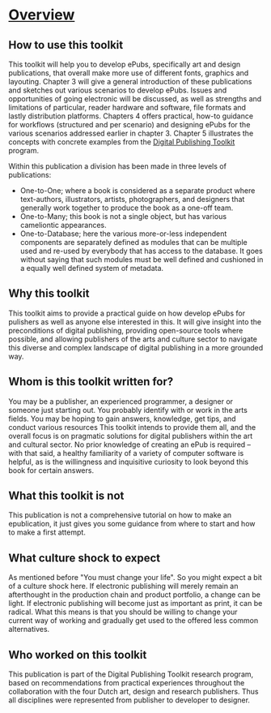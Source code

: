 # [Overview](overview.html) <!--//800 words //Margreet-->

## How to use this toolkit
This toolkit will help you to develop ePubs, specifically art and design publications, that overall make more use <!-- needs clarifying/ more specific --> of different fonts, graphics and layouting. Chapter 3 will give a general introduction of these publications and sketches out various scenarios to develop ePubs. Issues and opportunities of going electronic will be discussed, as well as strengths and limitations of particular, reader hardware and software, file formats and lastly distribution platforms. 
Chapters 4 offers practical, how-to guidance for workflows (structured and per scenario) and designing ePubs for the various scenarios addressed earlier in chapter 3. Chapter 5 illustrates the concepts with concrete examples from the <a href="http://digitalpublishingtoolkit.org/">Digital Publishing Toolkit</a> program. 

Within this publication a division has been made in three levels of publications:

* One-to-One; where a book is considered as a separate product where text-authors, illustrators, artists, photographers, and designers that generally work together to produce the book as a one-off team. 
* One-to-Many; this book is not a single object, but has various cameliontic <!--do you mean: chameleonic? -->appearances. 
* One-to-Database; here the various more-or-less independent components are separately defined as modules that can be multiple used and re-used by everybody that has access to the database. It goes without saying that such modules must be well defined and cushioned in a equally well defined system of metadata.

## Why this toolkit
This toolkit aims to provide a practical guide on how develop ePubs for pulishers as well as anyone else interested in this. It will give insight into the preconditions of digital publishing, providing open-source tools where possible, and allowing publishers of the arts and culture sector to navigate this diverse and complex landscape of digital publishing in a more grounded way.

## Whom is this toolkit written for?
You may be a publisher, an experienced programmer, a designer or someone just starting out. You probably identify with or work in the arts fields. You may be hoping to gain answers, knowledge, get tips, and conduct various resources<!-- what do you mean by 'conduct various resources' .--> This toolkit intends to provide them all, and the overall focus is on pragmatic solutions for digital publishers within the art and cultural sector. No prior knowledge of creating an ePub is required – with that said, a healthy familiarity of a variety of computer software is helpful, as is the willingness and inquisitive curiosity to look beyond this book for certain answers. 

## What this toolkit is not
This publication is not a comprehensive tutorial on how to make an epublication, it just gives you some guidance from where to start and how to make a first attempt. 

## What culture shock to expect <!--Input required Florian-->
As mentioned before "You must change your life". So you might expect a bit of a culture shock here. If electronic publishing will merely remain an afterthought in the production chain and product portfolio, a change can be light. If electronic publishing will become just as important as print, it can be radical. What this means is that you should be willing to change your current way of working and gradually get used to the offered <!-- not sure what you mean by 'offered'--> less common alternatives. 

## Who worked on this toolkit
This publication is part of the Digital Publishing Toolkit research program, based on recommendations from practical experiences throughout the collaboration with the four Dutch art, design and research publishers. Thus all disciplines were represented from publisher to developer to designer. 








